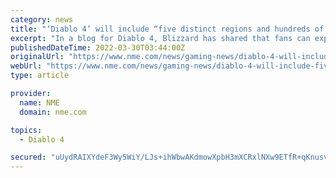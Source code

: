 ```yaml
---
category: news
title: "‘Diablo 4’ will include “five distinct regions and hundreds of dungeons”"
excerpt: "In a blog for Diablo 4, Blizzard has shared that fans can expect “five distinct regions and hundreds of dungeons” in the upcoming game, and detailed how the studio’s art team has designed each area."
publishedDateTime: 2022-03-30T03:44:00Z
originalUrl: "https://www.nme.com/news/gaming-news/diablo-4-will-include-five-distinct-regions-and-hundreds-of-dungeons-3193980"
webUrl: "https://www.nme.com/news/gaming-news/diablo-4-will-include-five-distinct-regions-and-hundreds-of-dungeons-3193980"
type: article

provider:
  name: NME
  domain: nme.com

topics:
  - Diablo 4

secured: "uUydRAIXYdeF3Wy5WiY/LJs+ihWbwAKdmowXpbH3mXCRxlNXw9ETfR+qKnusvjw+8rK7sr/c2j5tI0YsPjZJjdz400VolYONZC3JzbwivN2j0gRYJvYaUDWPg9y3bswC1DR+o8JzB7Hf406KgQQWMiq5Wan1iUGtkJbuSkejRqSLlKU5u7Smi718oIdJAP1CdCq2HZjOyEVuf9cUboCMzABsPRzHUnvX48Z69JoxAtifbzvUudhDS2lzYMkEH6MbJVEOY8syJsyelurQ/R6L4AC6j1+v1vDWntZsII2+5+UQp+dHX47l2W+EOW6zUM9LGZGT7pu26WU8SgB6bJXNYxiGTf6PWFsD4rkhD59AVcc=;vDS+U8MAxIf/9OG3mRdo6g=="
---
```



